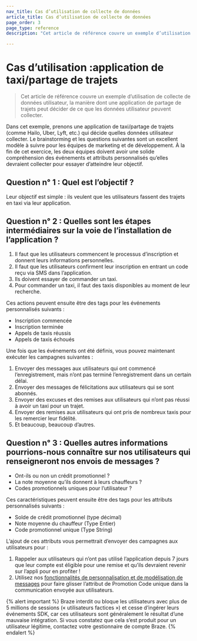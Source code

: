 ```yaml
---
nav_title: Cas d’utilisation de collecte de données
article_title: Cas d’utilisation de collecte de données
page_order: 3
page_type: reference
description: "Cet article de référence couvre un exemple d’utilisation de collecte de données utilisateur, la manière dont une application de partage de trajets peut décider de ce que les données utilisateur peuvent collecter."

---
```


# Cas d’utilisation :application de taxi/partage de trajets

> Cet article de référence couvre un exemple d’utilisation de collecte de données utilisateur, la manière dont une application de partage de trajets peut décider de ce que les données utilisateur peuvent collecter.

Dans cet exemple, prenons une application de taxi/partage de trajets (comme Hailo, Uber, Lyft, etc.) qui décide quelles données utilisateur collecter. Le brainstorming et les questions suivantes sont un excellent modèle à suivre pour les équipes de marketing et de développement. À la fin de cet exercice, les deux équipes doivent avoir une solide compréhension des événements et attributs personnalisés qu’elles devraient collecter pour essayer d’atteindre leur objectif.

## Question n° 1 : Quel est l’objectif ?

Leur objectif est simple : ils veulent que les utilisateurs fassent des trajets en taxi via leur application.

## Question n° 2 : Quelles sont les étapes intermédiaires sur la voie de l’installation de l’application ?

1. Il faut que les utilisateurs commencent le processus d’inscription et donnent leurs informations personnelles.
2. Il faut que les utilisateurs confirment leur inscription en entrant un code reçu via SMS dans l’application.
3. Ils doivent essayer de commander un taxi.
4. Pour commander un taxi, il faut des taxis disponibles au moment de leur recherche.

Ces actions peuvent ensuite être des tags pour les événements personnalisés suivants :

- Inscription commencée
- Inscription terminée
- Appels de taxis réussis
- Appels de taxis échoués

Une fois que les événements ont été définis, vous pouvez maintenant exécuter les campagnes suivantes :

1. Envoyer des messages aux utilisateurs qui ont commencé l’enregistrement, mais n’ont pas terminé l’enregistrement dans un certain délai.
2. Envoyer des messages de félicitations aux utilisateurs qui se sont abonnés.
3. Envoyer des excuses et des remises aux utilisateurs qui n’ont pas réussi à avoir un taxi pour un trajet.
4. Envoyer des remises aux utilisateurs qui ont pris de nombreux taxis pour les remercier leur fidélité.
5. Et beaucoup, beaucoup d’autres.

## Question n° 3 : Quelles autres informations pourrions-nous connaître sur nos utilisateurs qui renseigneront nos envois de messages ?

- Ont-ils ou non un crédit promotionnel ?
- La note moyenne qu’ils donnent à leurs chauffeurs ?
- Codes promotionnels uniques pour l’utilisateur ?

Ces caractéristiques peuvent ensuite être des tags pour les attributs personnalisés suivants :

- Solde de crédit promotionnel (type décimal)
- Note moyenne du chauffeur (Type Entier)
- Code promotionnel unique (Type String)

L’ajout de ces attributs vous permettrait d’envoyer des campagnes aux utilisateurs pour :

1. Rappeler aux utilisateurs qui n’ont pas utilisé l’application depuis 7 jours que leur compte est éligible pour une remise et qu’ils devraient revenir sur l’appli pour en profiter !
2. Utilisez nos [fonctionnalités de personnalisation et de modélisation de messages][13] pour faire glisser l’attribut de Promotion Code unique dans la communication envoyée aux utilisateurs.


{% alert important %}
Braze interdit ou bloque les utilisateurs avec plus de 5 millions de sessions (« utilisateurs factices ») et cesse d’ingérer leurs événements SDK, car ces utilisateurs sont généralement le résultat d’une mauvaise intégration. Si vous constatez que cela s’est produit pour un utilisateur légitime, contactez votre gestionnaire de compte Braze.
{% endalert %}

[13]: {{site.baseurl}}/user_guide/personalization_and_dynamic_content/overview/#personalized-messaging
